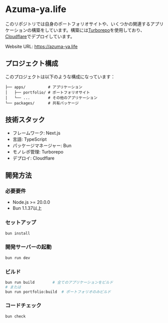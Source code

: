 # Azuma-ya.life

このリポジトリでは自身のポートフォリオサイトや、いくつかの関連するアプリケーションの構築をしています。構築には[Turborepo](https://turborepo.org/)を使用しており、[Cloudflare](https://cloudflare.com/)でデプロイしています。

Website URL: https://azuma-ya.life

## プロジェクト構成

このプロジェクトは以下のような構成になっています：

```
├── apps/          # アプリケーション
│   ├── portfolio/ # ポートフォリオサイト
│   └── ...        # その他のアプリケーション
└── packages/      # 共有パッケージ
```

## 技術スタック

- フレームワーク: Next.js
- 言語: TypeScript
- パッケージマネージャー: Bun
- モノレポ管理: Turborepo
- デプロイ: Cloudflare

## 開発方法

### 必要要件

- Node.js >= 20.0.0
- Bun 1.1.37以上

### セットアップ

```bash
bun install
```

### 開発サーバーの起動

```bash
bun run dev
```

### ビルド

```bash
bun run build        # 全てのアプリケーションをビルド
# または
bun run portfolio:build  # ポートフォリオのみビルド
```

### コードチェック

```bash
bun check
```
